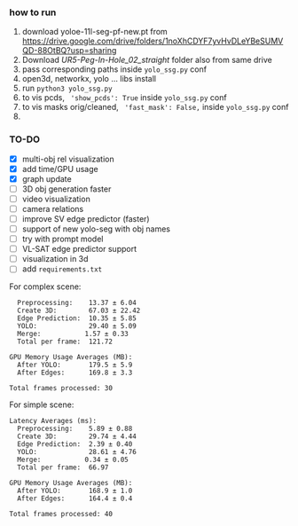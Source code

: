 ### how to run
1. download yoloe-11l-seg-pf-new.pt from https://drive.google.com/drive/folders/1noXhCDYF7yvHvDLeYBeSUMVQD-88OtBQ?usp=sharing
2. Download *UR5-Peg-In-Hole_02_straight* folder also from same drive
3. pass corresponding paths inside `yolo_ssg.py` conf
2. open3d, networkx, yolo ... libs install
3. run `python3 yolo_ssg.py`
4. to vis pcds, ``` 'show_pcds': True``` inside `yolo_ssg.py` conf
5. to vis masks orig/cleaned, ``` 'fast_mask': False,``` inside `yolo_ssg.py` conf
6. 


### TO-DO
- [x] multi-obj rel visualization
- [x] add time/GPU usage
- [x] graph update
- [ ] 3D obj generation faster
- [ ] video visualization
- [ ] camera relations
- [ ] improve SV edge predictor (faster)
- [ ] support of new yolo-seg with obj names
- [ ] try with prompt model
- [ ] VL-SAT edge predictor support
- [ ] visualization in 3d
- [ ] add `requirements.txt`

For complex scene:
```Latency Averages (ms):
  Preprocessing:    13.37 ± 6.04
  Create 3D:        67.03 ± 22.42
  Edge Prediction:  10.35 ± 5.85
  YOLO:             29.40 ± 5.09
  Merge:           1.57 ± 0.33
  Total per frame:  121.72

GPU Memory Usage Averages (MB):
  After YOLO:       179.5 ± 5.9
  After Edges:      169.8 ± 3.3

Total frames processed: 30
```

For simple scene:
```
Latency Averages (ms):
  Preprocessing:    5.89 ± 0.88
  Create 3D:        29.74 ± 4.44
  Edge Prediction:  2.39 ± 0.40
  YOLO:             28.61 ± 4.76
  Merge:           0.34 ± 0.05
  Total per frame:  66.97

GPU Memory Usage Averages (MB):
  After YOLO:       168.9 ± 1.0
  After Edges:      164.4 ± 0.4

Total frames processed: 40
```